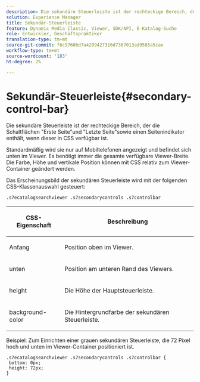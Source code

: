```yaml
---
description: Die sekundäre Steuerleiste ist der rechteckige Bereich, der die Schaltflächen "Erste Seite"und "Letzte Seite"sowie einen Seitenindikator enthält, wenn dieser in CSS verfügbar ist.
solution: Experience Manager
title: Sekundär-Steuerleiste
feature: Dynamic Media Classic, Viewer, SDK/API, E-Katalog-Suche
role: Entwickler, Geschäftspraktiker
translation-type: tm+mt
source-git-commit: f6c97606d7a4209427316d7367013ad9585a5cae
workflow-type: tm+mt
source-wordcount: '183'
ht-degree: 2%

---
```



# Sekundär-Steuerleiste{#secondary-control-bar}

Die sekundäre Steuerleiste ist der rechteckige Bereich, der die Schaltflächen &quot;Erste Seite&quot;und &quot;Letzte Seite&quot;sowie einen Seitenindikator enthält, wenn dieser in CSS verfügbar ist.

Standardmäßig wird sie nur auf Mobiltelefonen angezeigt und befindet sich unten im Viewer. Es benötigt immer die gesamte verfügbare Viewer-Breite. Die Farbe, Höhe und vertikale Position können mit CSS relativ zum Viewer-Container geändert werden.

Das Erscheinungsbild der sekundären Steuerleiste wird mit der folgenden CSS-Klassenauswahl gesteuert:

`.s7ecatalogsearchviewer .s7secondarycontrols .s7controlbar`

<table id="table_2C8D322F57114A72B43053CB4539C65C"> 
 <thead> 
  <tr> 
   <th colname="col1" class="entry"> <p> CSS-Eigenschaft </p> </th> 
   <th colname="col2" class="entry"> <p>Beschreibung </p> </th> 
  </tr> 
 </thead>
 <tbody> 
  <tr> 
   <td colname="col1"> <p> <span class="codeph"> Anfang </span> </p> </td> 
   <td colname="col2"> <p>Position oben im Viewer. </p> </td> 
  </tr> 
  <tr> 
   <td colname="col1"> <p> <span class="codeph"> unten </span> </p> </td> 
   <td colname="col2"> <p>Position am unteren Rand des Viewers. </p> </td> 
  </tr> 
  <tr> 
   <td colname="col1"> <p> <span class="codeph"> height </span> </p> </td> 
   <td colname="col2"> <p>Die Höhe der Hauptsteuerleiste. </p> </td> 
  </tr> 
  <tr> 
   <td colname="col1"> <p> <span class="codeph"> background-color  </span> </p> </td> 
   <td colname="col2"> <p>Die Hintergrundfarbe der sekundären Steuerleiste. </p> </td> 
  </tr> 
 </tbody> 
</table>

Beispiel: Zum Einrichten einer grauen sekundären Steuerleiste, die 72 Pixel hoch und unten im Viewer-Container positioniert ist.

```
.s7ecatalogsearchviewer .s7secondarycontrols .s7controlbar {  
 bottom: 0px; 
 height: 72px; 
}
```

